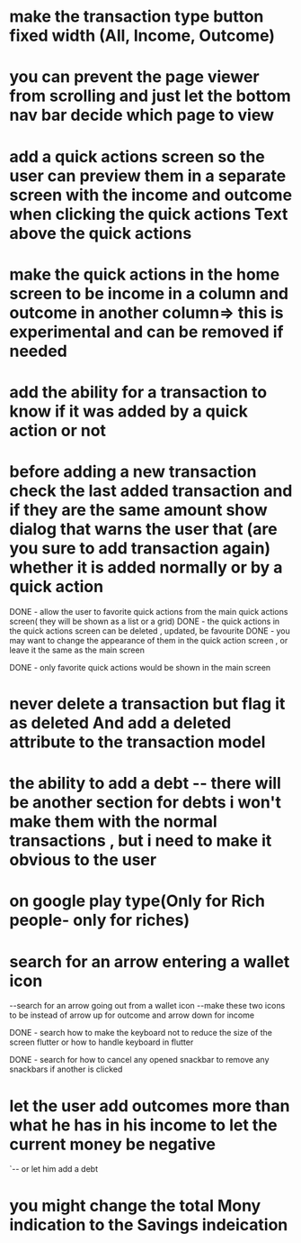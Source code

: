 # make the transaction type button fixed width (All, Income, Outcome)
# you can prevent the page viewer from scrolling and just let the bottom nav bar decide which page to view

# add a quick actions screen so the user can preview them in a separate screen with the income and outcome when clicking the quick actions Text above the quick actions

# make the quick actions in the home screen to be income in a column and outcome in another column=> this is experimental and can be removed if needed

# add the ability for a transaction to know if it was added by a quick action or not
 

# before adding a new transaction check the last added transaction and if they are the same amount show dialog that warns the user that (are you sure to add transaction again) whether it is added normally or by a quick action

DONE -  allow the user to favorite quick actions from the main quick actions screen( they will be shown as a list or a grid)
DONE - the quick actions in the quick actions screen can be deleted , updated, be favourite
DONE - you may want to change the appearance of them in the quick action screen , or leave it the same as the main screen

DONE - only favorite quick actions would be shown in the main screen

# never delete a transaction but flag it as deleted And add a deleted attribute to the transaction model

# the ability to add a debt -- there will be another section for debts i won't make them with the normal transactions , but i need to make it obvious to the user

# on google play type(Only for Rich people- only for riches)

# search for an arrow entering a wallet icon
--search for an arrow going out from a wallet icon
--make these two icons to be instead of arrow up for outcome and arrow down for income

DONE - search how to make the keyboard not to reduce the size of the screen flutter or how to handle keyboard in flutter

DONE - search for how to cancel any opened snackbar to remove any snackbars if another is clicked

# let the user add outcomes more than what he has in his income to let the current money be negative
`-- or let him add a debt

# you might change the total Mony indication to the Savings indeication